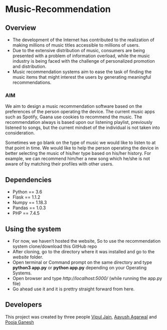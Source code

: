 # Music-Recommendation

## Overview
- The development of the Internet has contributed to the realization of making millions of music titles accessible to millions of users.
- Due to the extensive distribution of music, consumers are being presented with a problem of information overload, while the music industry is being faced with the challenge of personalized promotion and distribution.
- Music recommendation systems aim to ease the task of finding the music items that might interest the users by generating meaningful recommendations.

### AIM
We aim to design a music recommendation software based on the preferences of the person operating the device. The current music apps such as Spotify, Gaana use cookies to recommend the music. The recommendation always is based upon our listening playlist, previously listened to songs, but the current mindset of the individual is not taken into consideration. 

Sometimes we go blank on the type of music we would like to listen to at that point in time. We would like to help the person operating the device in better selecting the music of his/her type based on his/her history. For example, we can recommend him/her a new song which he/she is not aware of by matching their profiles with other users.

## Dependencies
- Python == 3.6
- Flask == 1.1.2
- Numpy == 1.18.3
- Pandas == 1.0.3
- PHP == 7.4.5

## Using the system
- For now, we haven’t hosted the website, So to use the recommendation
system clone/download this GitHub repo
- After cloning, go to the directory where it was installed and go to the *website* folder.
- Open terminal or Command prompt on the same directory and type **python3 app.py** or **python app.py** depending on your Operating Systems.
- Open browser and type *http://localhost:5000/* (while running the app.py file)
- Go ahead use it and it is prettry straight forward from here.

## Developers
This project was created by three people [Vipul Jain](https://github.com/vipuljain-17), [Aayush Agarwal](https://github.com/Aayush-99) and [Pooja Ganesh](https://github.com/Pooja-G04)
